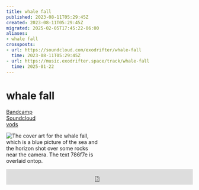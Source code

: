 ```yaml
---
title: whale fall
published: 2023-08-11T05:29:45Z
created: 2023-08-11T05:29:45Z
migrated: 2025-02-05T17:45:22-06:00
aliases:
- whale fall
crossposts:
- url: https://soundcloud.com/exodrifter/whale-fall
  time: 2023-08-11T05:29:45Z
- url: https://music.exodrifter.space/track/whale-fall
  time: 2025-01-22
---
```


# whale fall

<div class="flex">
<div><i class="ri-store-2-fill"></i> <a href="https://music.exodrifter.space/track/whale-fall">Bandcamp</a></div>
<div><i class="ri-soundcloud-2-fill"></i> <a href="https://soundcloud.com/exodrifter/whale-fall">Soundcloud</a></div>
<div><i class="ri-video-fill"></i> <a href="https://vods.exodrifter.space/tag/song-whale-fall">vods</a></div>
</div>

<div style="width: 50%;">

![The cover art for the whale fall, which is a blue picture of the sea and the horizon shot over some rocks near the camera. The text 786f7e is overlaid ontop.](whale-fall.png)

</div>

<iframe style="border: 0; width: 100%; max-width: 700px; height: 42px;" src="https://bandcamp.com/EmbeddedPlayer/album=253081176/size=small/bgcol=ffffff/linkcol=0687f5/track=3434557232/transparent=true/" seamless><a href="https://music.exodrifter.space/album/future-formant">future formant by exodrifter</a></iframe>
